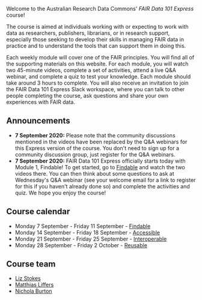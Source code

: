 Welcome to the Australian Research Data Commons' *FAIR Data 101 Express* course!

The course is aimed at individuals working with or expecting to work with data as researchers, publishers, librarians, or in research support, especially those seeking to develop their skills in managing FAIR data in practice and to understand the tools that can support them in doing this.

Each weekly module will cover one of the FAIR principles. You will find all of the supporting materials on this website. For each module, you will watch two 45-minute videos, complete a set of activities, attend a live Q&A webinar, and complete a quiz to test your knowledge. Each module should take around 3 hours to complete. You will also receive an invitation to join the FAIR Data 101 Express Slack workspace, where you can talk to other people completing the course, ask questions and share your own experiences with FAIR data. 

## Announcements

* **7 September 2020:** Please note that the community discussions mentioned in the videos have been replaced by the Q&A webinars for this Express version of the course. You don't need to sign up for a community discussion group, just register for the Q&A webinars. 
* **7 September 2020:** FAIR Data 101 Express officially starts today with Module 1, Findable! To get started, go to [Findable](findable) and watch the two videos there. You can then think about some questions to ask at Wednesday's Q&A webinar (see your welcome email for a link to register for this if you haven't already done so) and complete the activities and quiz. We hope you enjoy the course!

## Course calendar

* Monday 7 September - Friday 11 September - [Findable](findable)
* Monday 14 September - Friday 18 September - [Accessible](accessible)
* Monday 21 September - Friday 25 September - [Interoperable](interoperable)
* Monday 28 September - Friday 2 October - [Reusable](reusable)

## Course team

* [Liz Stokes](https://orcid.org/0000-0002-2973-5647)
* [Matthias Liffers](https://orcid.org/0000-0002-3639-2080)
* [Nichola Burton](https://orcid.org/0000-0003-4470-4846)
